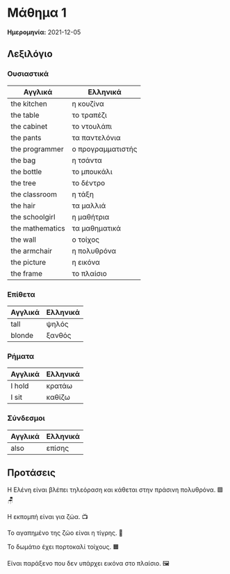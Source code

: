 # Μάθημα 1

**Ημερομηνία:** 2021-12-05

## Λεξιλόγιο

### Ουσιαστικά

|Αγγλικά|Ελληνικά|
|-------|--------|
|the kitchen|η κουζίνα|
|the table|το τραπέζι|
|the cabinet|το ντουλάπι|
|the pants|τα παντελόνια|
|the programmer|ο προγραμματιστής|
|the bag|η τσάντα|
|the bottle|το μπουκάλι|
|the tree|το δέντρο|
|the classroom|η τάξη|
|the hair|τα μαλλιά|
|the schoolgirl|η μαθήτρια|
|the mathematics|τα μαθηματικά|
|the wall|ο τοίχος|
|the armchair|η πολυθρόνα|
|the picture|η εικόνα|
|the frame|το πλαίσιο|

### Επίθετα

|Αγγλικά|Ελληνικά|
|-------|--------|
|tall|ψηλός|
|blonde|ξανθός|

### Ρήματα

|Αγγλικά|Ελληνικά|
|-------|--------|
|I hold|κρατάω|
|I sit|καθίζω|

### Σύνδεσμοι

|Αγγλικά|Ελληνικά|
|-------|--------|
|also|επίσης|

## Προτάσεις

Η Ελένη είναι βλέπει τηλεόραση και κάθεται στην πράσινη πολυθρόνα. 🟩🪑

Η εκπομπή είναι για ζώα. 📺

Το αγαπημένο της ζώο είναι η τίγρης. 🐅

Το δωμάτιο έχει πορτοκαλί τοίχους. 🟧

Είναι παράξενο που δεν υπάρχει εικόνα στο πλαίσιο. 🖼️
